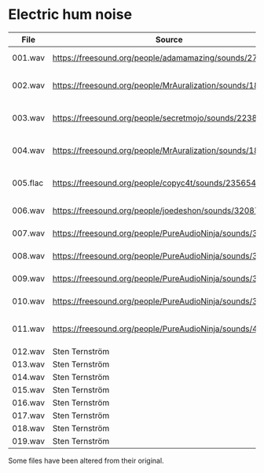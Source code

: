# Electric hum noise
File|Source|License
----|------|-------
001.wav|https://freesound.org/people/adamamazing/sounds/274477/|[Public domain](https://creativecommons.org/publicdomain/zero/1.0/)
002.wav|https://freesound.org/people/MrAuralization/sounds/187931/|[Attribution 3.0 Unported](https://creativecommons.org/licenses/by/3.0/)
003.wav|https://freesound.org/people/secretmojo/sounds/223855/|[Attribution 3.0 Unported](https://creativecommons.org/licenses/by/3.0/)
004.wav|https://freesound.org/people/MrAuralization/sounds/184569/|[Attribution 3.0 Unported](https://creativecommons.org/licenses/by/3.0/)
005.flac|https://freesound.org/people/copyc4t/sounds/235654/|[Attribution 3.0 Unported](https://creativecommons.org/licenses/by/3.0/)
006.wav|https://freesound.org/people/joedeshon/sounds/320871/|[Public domain](https://creativecommons.org/publicdomain/zero/1.0/)
007.wav|https://freesound.org/people/PureAudioNinja/sounds/341609/|[Public domain](https://creativecommons.org/publicdomain/zero/1.0/)
008.wav|https://freesound.org/people/PureAudioNinja/sounds/341612/|[Public domain](https://creativecommons.org/publicdomain/zero/1.0/)
009.wav|https://freesound.org/people/PureAudioNinja/sounds/341616/|[Public domain](https://creativecommons.org/publicdomain/zero/1.0/)
010.wav|https://freesound.org/people/PureAudioNinja/sounds/341617/|[Public domain](https://creativecommons.org/publicdomain/zero/1.0/)
011.wav|https://freesound.org/people/PureAudioNinja/sounds/402538/|[Attribution 3.0 Unported](https://creativecommons.org/licenses/by/3.0/)
012.wav|Sten Ternström|-
013.wav|Sten Ternström|-
014.wav|Sten Ternström|-
015.wav|Sten Ternström|-
016.wav|Sten Ternström|-
017.wav|Sten Ternström|-
018.wav|Sten Ternström|-
019.wav|Sten Ternström|-

Some files have been altered from their original.